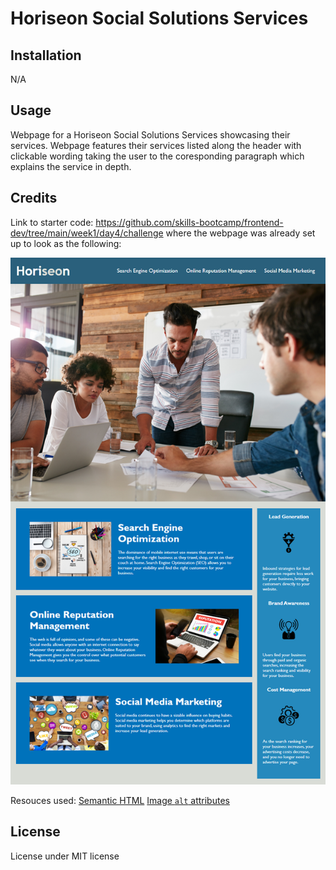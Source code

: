 # Horiseon Social Solutions Services

## Installation

N/A

## Usage

Webpage for a Horiseon Social Solutions Services showcasing their services. Webpage features their services listed along the header with clickable wording taking the user to the coresponding paragraph which explains the service in depth.

## Credits 

Link to starter code: https://github.com/skills-bootcamp/frontend-dev/tree/main/week1/day4/challenge
where the webpage was already set up to look as the following:

![The Horiseon webpage includes a navigation bar, a header image, and cards with text and images at the bottom of the page.](Assets/01-html-css-git-challenge-demo.png)

Resouces used:
[Semantic HTML](https://www.w3schools.com/html/html5_semantic_elements.asp)
[Image `alt` attributes](https://www.w3schools.com/tags/att_img_alt.asp)

## License 

License under MIT license 